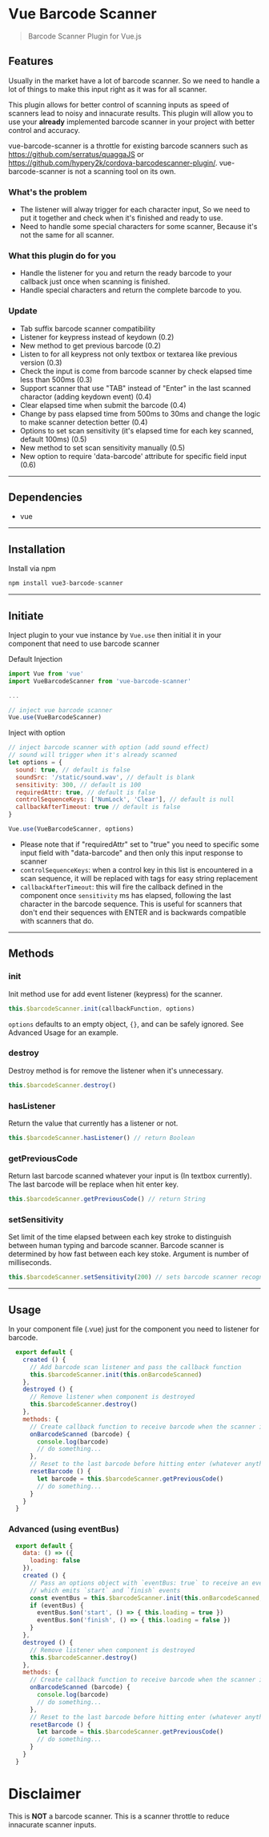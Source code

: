 # Vue Barcode Scanner
> Barcode Scanner Plugin for Vue.js

## Features
Usually in the market have a lot of barcode scanner. So we need to handle a lot of things to make this input right as it was for all scanner.

This plugin allows for better control of scanning inputs as speed of scanners lead to noisy and innacurate results. This plugin will allow you to use your **already** implemented barcode scanner in your project with better control and accuracy.

vue-barcode-scanner is a throttle for existing barcode scanners such as https://github.com/serratus/quaggaJS or https://github.com/hypery2k/cordova-barcodescanner-plugin/. vue-barcode-scanner is not a scanning tool on its own.

### What's the problem
* The listener will alway trigger for each character input, So we need to put it together and check when it's finished and ready to use.
* Need to handle some special characters for some scanner, Because it's not the same for all scanner.

### What this plugin do for you
* Handle the listener for you and return the ready barcode to your callback just once when scanning is finished.
* Handle special characters and return the complete barcode to you.

### Update
* Tab suffix barcode scanner compatibility
* Listener for keypress instead of keydown (0.2)
* New method to get previous barcode (0.2)
* Listen to for all keypress not only textbox or textarea like previous version (0.3)
* Check the input is come from barcode scanner by check elapsed time less than 500ms (0.3)
* Support scanner that use "TAB" instead of "Enter" in the last scanned charactor (adding keydown event) (0.4)
* Clear elapsed time when submit the barcode (0.4)
* Change by pass elapsed time from 500ms to 30ms and change the logic to make scanner detection better (0.4)
* Options to set scan sensitivity (it's elapsed time for each key scanned, default 100ms) (0.5)
* New method to set scan sensitivity manually (0.5)
* New option to require 'data-barcode' attribute for specific field input (0.6)

----------------------------------------
## Dependencies
* vue

----------------------------------------
## Installation
Install via npm

```javascript
npm install vue3-barcode-scanner
```

----------------------------------------
## Initiate
Inject plugin to your vue instance by ```Vue.use``` then initial it in your component that need to use barcode scanner


Default Injection
```javascript
import Vue from 'vue'
import VueBarcodeScanner from 'vue-barcode-scanner'

...

// inject vue barcode scanner
Vue.use(VueBarcodeScanner)

```

Inject with option
```javascript
// inject barcode scanner with option (add sound effect)
// sound will trigger when it's already scanned
let options = {
  sound: true, // default is false
  soundSrc: '/static/sound.wav', // default is blank
  sensitivity: 300, // default is 100
  requiredAttr: true, // default is false
  controlSequenceKeys: ['NumLock', 'Clear'], // default is null
  callbackAfterTimeout: true // default is false
}

Vue.use(VueBarcodeScanner, options)

```

* Please note that if "requiredAttr" set to "true" you need to specific some input field with "data-barcode" and then only this input response to scanner
* `controlSequenceKeys`:  when a control key in this list is encountered in a scan sequence, it will be replaced with <VControlSequence> tags for easy string replacement
* `callbackAfterTimeout`: this will fire the callback defined in the component once `sensitivity` ms has elapsed, following the last character in the barcode sequence. This is useful for scanners that don't end their sequences with ENTER and is backwards compatible with scanners that do.
----------------------------------------
## Methods
### init
Init method use for add event listener (keypress) for the scanner.

```javascript
this.$barcodeScanner.init(callbackFunction, options)
```

`options` defaults to an empty object, `{}`, and can be safely ignored. See Advanced Usage for an example.

### destroy
Destroy method is for remove the listener when it's unnecessary.

```javascript
this.$barcodeScanner.destroy()
```

### hasListener
Return the value that currently has a listener or not.

```javascript
this.$barcodeScanner.hasListener() // return Boolean
```

### getPreviousCode
Return last barcode scanned whatever your input is (In textbox currently).
The last barcode will be replace when hit enter key.

```javascript
this.$barcodeScanner.getPreviousCode() // return String
```

### setSensitivity
Set limit of the time elapsed between each key stroke to distinguish between human typing and barcode scanner.
Barcode scanner is determined by how fast between each key stoke.
Argument is number of milliseconds.

```javascript
this.$barcodeScanner.setSensitivity(200) // sets barcode scanner recognition sensitivity to 200 ms
```
----------------------------------------
## Usage
In your component file (.vue) just for the component you need to listener for barcode.

```javascript
  export default {
    created () {
      // Add barcode scan listener and pass the callback function
      this.$barcodeScanner.init(this.onBarcodeScanned)
    },
    destroyed () {
      // Remove listener when component is destroyed
      this.$barcodeScanner.destroy()
    },
    methods: {
      // Create callback function to receive barcode when the scanner is already done
      onBarcodeScanned (barcode) {
        console.log(barcode)
        // do something...
      },
      // Reset to the last barcode before hitting enter (whatever anything in the input box)
      resetBarcode () {
        let barcode = this.$barcodeScanner.getPreviousCode()
        // do something...
      }
    }
  }
```
### Advanced (using eventBus)
```javascript
  export default {
    data: () => ({
      loading: false
    }),
    created () {
      // Pass an options object with `eventBus: true` to receive an eventBus back
      // which emits `start` and `finish` events
      const eventBus = this.$barcodeScanner.init(this.onBarcodeScanned, { eventBus: true })
      if (eventBus) {
        eventBus.$on('start', () => { this.loading = true })
        eventBus.$on('finish', () => { this.loading = false })
      }
    },
    destroyed () {
      // Remove listener when component is destroyed
      this.$barcodeScanner.destroy()
    },
    methods: {
      // Create callback function to receive barcode when the scanner is already done
      onBarcodeScanned (barcode) {
        console.log(barcode)
        // do something...
      },
      // Reset to the last barcode before hitting enter (whatever anything in the input box)
      resetBarcode () {
        let barcode = this.$barcodeScanner.getPreviousCode()
        // do something...
      }
    }
  }
  ```

# Disclaimer

This is **NOT** a barcode scanner. This is a scanner throttle to reduce innacurate scanner inputs.
